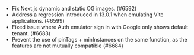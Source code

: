 - Fix Next.js dynamic and static OG images. (#6592)
- Address a regression introduced in 13.0.1 when emulating Vite applications. (#6599)
- Fixed issue where Auth emulator sign in with Google only shows default tenant. (#6683)
- Prevent the use of pinTags + minInstances on the same function, as the features are not mutually compatible (#6684)
